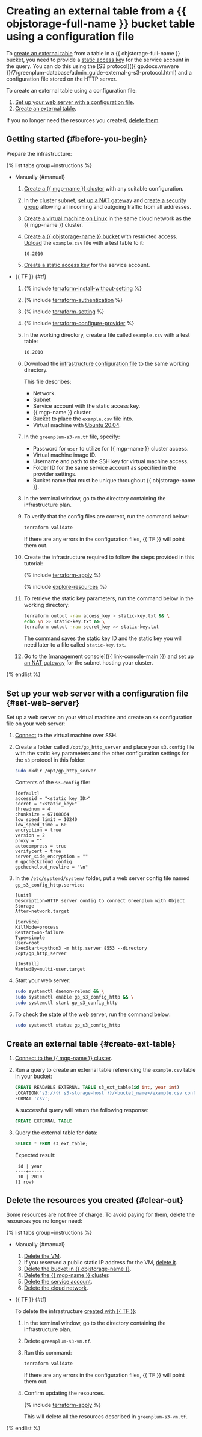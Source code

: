 # Creating an external table from a {{ objstorage-full-name }} bucket table using a configuration file

To [create an external table](../../../managed-greenplum/operations/pxf/create-table.md) from a table in a {{ objstorage-full-name }} bucket, you need to provide a [static access key](../../../iam/concepts/authorization/access-key.md) for the service account in the query. You can do this using the [S3 protocol]({{ gp.docs.vmware }}/7/greenplum-database/admin_guide-external-g-s3-protocol.html) and a configuration file stored on the HTTP server.

To create an external table using a configuration file:

1. [Set up your web server with a configuration file](#set-web-server).
1. [Create an external table](#create-ext-table).

If you no longer need the resources you created, [delete them](#clear-out).

## Getting started {#before-you-begin}

Prepare the infrastructure:

{% list tabs group=instructions %}

- Manually {#manual}

   1. [Create a {{ mgp-name }} cluster](../../../managed-greenplum/operations/cluster-create.md) with any suitable configuration.

   
   1. In the cluster subnet, [set up a NAT gateway](../../../vpc/operations/create-nat-gateway.md) and [create a security group](../../../vpc/operations/security-group-create.md) allowing all incoming and outgoing traffic from all addresses.


   
   1. [Create a virtual machine on Linux](../../../compute/operations/vm-create/create-linux-vm.md) in the same cloud network as the {{ mgp-name }} cluster.


   1. [Create a {{ objstorage-name }} bucket](../../../storage/operations/buckets/create.md) with restricted access. [Upload](../../../storage/operations/objects/upload.md) the `example.csv` file with a test table to it:

      ```csv
      10.2010
      ```

   
   1. [Create a static access key](../../../iam/operations/sa/create-access-key.md) for the service account.


- {{ TF }} {#tf}

   1. {% include [terraform-install-without-setting](../../../_includes/mdb/terraform/install-without-setting.md) %}
   1. {% include [terraform-authentication](../../../_includes/mdb/terraform/authentication.md) %}
   1. {% include [terraform-setting](../../../_includes/mdb/terraform/setting.md) %}
   1. {% include [terraform-configure-provider](../../../_includes/mdb/terraform/configure-provider.md) %}

   1. In the working directory, create a file called `example.csv` with a test table:

      ```csv
      10.2010
      ```

   1. Download the [infrastructure configuration file](https://github.com/yandex-cloud-examples/yc-greenplum-config-server-for-s3/blob/main/greenplum-s3-vm.tf) to the same working directory.

      This file describes:

      * Network.
      * Subnet
      * Service account with the static access key.
      * {{ mgp-name }} cluster.
      * Bucket to place the `example.csv` file into.
      * Virtual machine with [Ubuntu 20.04](/marketplace/products/yc/ubuntu-20-04-lts).

   1. In the `greenplum-s3-vm.tf` file, specify:

      * Password for `user` to utilize for {{ mgp-name }} cluster access.
      * Virtual machine image ID.
      * Username and path to the SSH key for virtual machine access.
      * Folder ID for the same service account as specified in the provider settings.
      * Bucket name that must be unique throughout {{ objstorage-name }}.

   1. In the terminal window, go to the directory containing the infrastructure plan.

   1. To verify that the config files are correct, run the command below:

      ```bash
      terraform validate
      ```

      If there are any errors in the configuration files, {{ TF }} will point them out.

   1. Create the infrastructure required to follow the steps provided in this tutorial:

      {% include [terraform-apply](../../../_includes/mdb/terraform/apply.md) %}

      {% include [explore-resources](../../../_includes/mdb/terraform/explore-resources.md) %}

   1. To retrieve the static key parameters, run the command below in the working directory:

      ```bash
      terraform output -raw access_key > static-key.txt && \
      echo \n >> static-key.txt && \
      terraform output -raw secret_key >> static-key.txt
      ```

      The command saves the static key ID and the static key you will need later to a file called `static-key.txt`.

   
   1. Go to the [management console]({{ link-console-main }}) and [set up an NAT gateway](../../../vpc/operations/create-nat-gateway.md) for the subnet hosting your cluster.


{% endlist %}

## Set up your web server with a configuration file {#set-web-server}

Set up a web server on your virtual machine and create an `s3` configuration file on your web server:


1. [Connect](../../../compute/operations/vm-connect/ssh.md) to the virtual machine over SSH.


1. Create a folder called `/opt/gp_http_server` and place your `s3.config` file with the static key parameters and the other configuration settings for the `s3` protocol in this folder:

   ```bash
   sudo mkdir /opt/gp_http_server
   ```

   Contents of the `s3.config` file:

   ```config
   [default]
   accessid = "<static_key_ID>"
   secret = "<static_key>"
   threadnum = 4
   chunksize = 67108864
   low_speed_limit = 10240
   low_speed_time = 60
   encryption = true
   version = 2
   proxy = ""
   autocompress = true
   verifycert = true
   server_side_encryption = ""
   # gpcheckcloud config
   gpcheckcloud_newline = "\n"
   ```

1. In the `/etc/systemd/system/` folder, put a web server config file named `gp_s3_config_http.service`:

   ```config
   [Unit]
   Description=HTTP server config to connect Greenplum with Object Storage
   After=network.target

   [Service]
   KillMode=process
   Restart=on-failure
   Type=simple
   User=root
   ExecStart=python3 -m http.server 8553 --directory /opt/gp_http_server

   [Install]
   WantedBy=multi-user.target
   ```

1. Start your web server:

   ```bash
   sudo systemctl daemon-reload && \
   sudo systemctl enable gp_s3_config_http && \
   sudo systemctl start gp_s3_config_http
   ```

1. To check the state of the web server, run the command below:

   ```bash
   sudo systemctl status gp_s3_config_http
   ```

## Create an external table {#create-ext-table}

1. [Connect to the {{ mgp-name }} cluster](../../../managed-greenplum/operations/connect.md).
1. Run a query to create an external table referencing the `example.csv` table in your bucket:

   ```sql
   CREATE READABLE EXTERNAL TABLE s3_ext_table(id int, year int)
   LOCATION('s3://{{ s3-storage-host }}/<bucket_name>/example.csv config_server=http://<VM_private_IP>:8553/s3.config region={{ region-id }}-a')
   FORMAT 'csv';
   ```

   A successful query will return the following response:

   ```sql
   CREATE EXTERNAL TABLE
   ```

1. Query the external table for data:

   ```sql
   SELECT * FROM s3_ext_table;
   ```

   Expected result:

   ```text
    id | year
   ----+------
    10 | 2010
   (1 row)
   ```

## Delete the resources you created {#clear-out}

Some resources are not free of charge. To avoid paying for them, delete the resources you no longer need:

{% list tabs group=instructions %}

- Manually {#manual}

   
   1. [Delete the VM](../../../compute/operations/vm-control/vm-delete.md).
   1. If you reserved a public static IP address for the VM, [delete it](../../../vpc/operations/address-delete.md).
   1. [Delete the bucket in {{ objstorage-name }}](../../../storage/operations/buckets/delete.md).
   1. [Delete the {{ mgp-name }} cluster](../../../managed-greenplum/operations/cluster-delete.md).
   1. [Delete the service account](../../../iam/operations/sa/delete.md).
   1. [Delete the cloud network](../../../vpc/operations/network-delete.md).


- {{ TF }} {#tf}

   To delete the infrastructure [created with {{ TF }}](#deploy-infrastructure):

   1. In the terminal window, go to the directory containing the infrastructure plan.
   1. Delete `greenplum-s3-vm.tf`.
   1. Run this command:

      ```bash
      terraform validate
      ```

      If there are any errors in the configuration files, {{ TF }} will point them out.

   1. Confirm updating the resources.

      {% include [terraform-apply](../../../_includes/mdb/terraform/apply.md) %}

      This will delete all the resources described in `greenplum-s3-vm.tf`.

{% endlist %}
